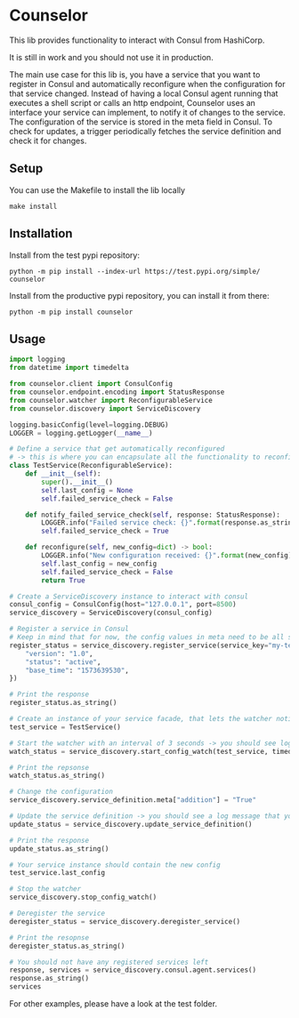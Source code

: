# Counselor
This lib provides functionality to interact with Consul from HashiCorp. 

It is still in work and you should not use it in production.

The main use case for this lib is, you have a service that you want to register in Consul and automatically reconfigure when the configuration for that service changed. Instead of having a local Consul agent running that executes a shell script or calls an http endpoint, Counselor uses an interface your service can implement, to notify it of changes to the service. The configuration of the service is stored in the meta field in Consul. To check for updates, a trigger periodically fetches the service definition and check it for changes.

## Setup
You can use the Makefile to install the lib locally
```ignorelang
make install
```

## Installation
Install from the test pypi repository:
```ignorelang
python -m pip install --index-url https://test.pypi.org/simple/ counselor
```

Install from the productive pypi repository, you can install it from there:
```ignorelang
python -m pip install counselor
```

## Usage
```python
import logging
from datetime import timedelta

from counselor.client import ConsulConfig
from counselor.endpoint.encoding import StatusResponse
from counselor.watcher import ReconfigurableService
from counselor.discovery import ServiceDiscovery

logging.basicConfig(level=logging.DEBUG)
LOGGER = logging.getLogger(__name__)

# Define a service that get automatically reconfigured 
# -> this is where you can encapsulate all the functionality to reconfigure/reload your service
class TestService(ReconfigurableService):
    def __init__(self):
        super().__init__()
        self.last_config = None
        self.failed_service_check = False

    def notify_failed_service_check(self, response: StatusResponse):
        LOGGER.info("Failed service check: {}".format(response.as_string()))
        self.failed_service_check = True

    def reconfigure(self, new_config=dict) -> bool:
        LOGGER.info("New configuration received: {}".format(new_config))
        self.last_config = new_config
        self.failed_service_check = False
        return True

# Create a ServiceDiscovery instance to interact with consul
consul_config = ConsulConfig(host="127.0.0.1", port=8500)
service_discovery = ServiceDiscovery(consul_config)

# Register a service in Consul
# Keep in mind that for now, the config values in meta need to be all strings 
register_status = service_discovery.register_service(service_key="my-test-service", tags=["test"], meta={
    "version": "1.0",
    "status": "active",
    "base_time": "1573639530",
})

# Print the response
register_status.as_string()

# Create an instance of your service facade, that lets the watcher notify your service of changes
test_service = TestService()

# Start the watcher with an interval of 3 seconds -> you should see log messages that the watcher is active
watch_status = service_discovery.start_config_watch(test_service, timedelta(seconds=3))

# Print the repsonse
watch_status.as_string()

# Change the configuration
service_discovery.service_definition.meta["addition"] = "True"

# Update the service definition -> you should see a log message that your service received a new config
update_status = service_discovery.update_service_definition()

# Print the response
update_status.as_string()

# Your service instance should contain the new config
test_service.last_config

# Stop the watcher
service_discovery.stop_config_watch()

# Deregister the service
deregister_status = service_discovery.deregister_service()

# Print the resopnse
deregister_status.as_string()

# You should not have any registered services left
response, services = service_discovery.consul.agent.services()
response.as_string()
services
```

For other examples, please have a look at the test folder.

